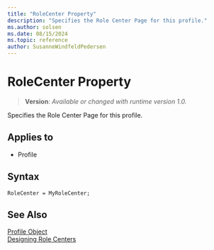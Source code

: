 ```yaml
---
title: "RoleCenter Property"
description: "Specifies the Role Center Page for this profile."
ms.author: solsen
ms.date: 08/15/2024
ms.topic: reference
author: SusanneWindfeldPedersen
---
```

[//]: # (START>DO_NOT_EDIT)
[//]: # (IMPORTANT:Do not edit any of the content between here and the END>DO_NOT_EDIT.)
[//]: # (Any modifications should be made in the .xml files in the ModernDev repo.)
# RoleCenter Property
> **Version**: _Available or changed with runtime version 1.0._

Specifies the Role Center Page for this profile.

## Applies to
-   Profile

[//]: # (IMPORTANT: END>DO_NOT_EDIT)


## Syntax

```AL
RoleCenter = MyRoleCenter;
```

## See Also

[Profile Object](../devenv-profile-object.md)  
[Designing Role Centers](../devenv-designing-role-centers.md)